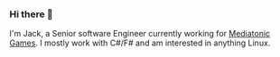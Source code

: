 ### Hi there 👋
I'm Jack, a Senior software Engineer currently working for [Mediatonic Games](https://www.mediatonicgames.com/). I mostly work with C#/F# and am interested in anything Linux.
